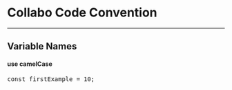 # Collabo Code Convention
---

## Variable Names
#### use camelCase
<pre>
const firstExample = 10;
</pre>